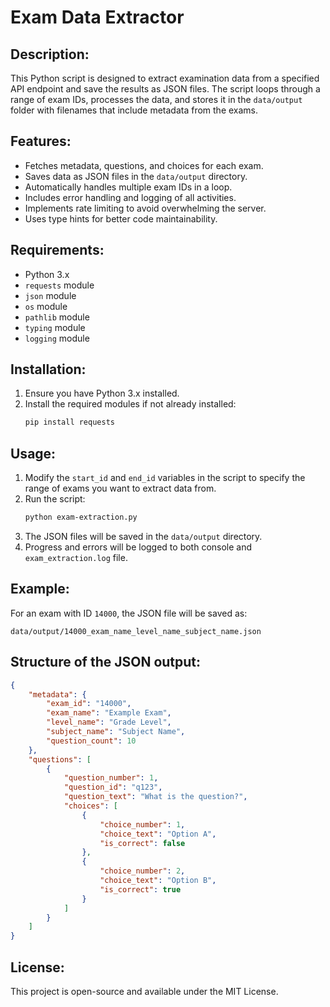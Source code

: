 # Exam Data Extractor

## Description:
This Python script is designed to extract examination data from a specified API endpoint and save the results as JSON files. The script loops through a range of exam IDs, processes the data, and stores it in the `data/output` folder with filenames that include metadata from the exams.

## Features:
- Fetches metadata, questions, and choices for each exam.
- Saves data as JSON files in the `data/output` directory.
- Automatically handles multiple exam IDs in a loop.
- Includes error handling and logging of all activities.
- Implements rate limiting to avoid overwhelming the server.
- Uses type hints for better code maintainability.

## Requirements:
- Python 3.x
- `requests` module
- `json` module
- `os` module
- `pathlib` module
- `typing` module
- `logging` module

## Installation:
1. Ensure you have Python 3.x installed.
2. Install the required modules if not already installed:
   ```bash
   pip install requests
   ```

## Usage:
1. Modify the `start_id` and `end_id` variables in the script to specify the range of exams you want to extract data from.
2. Run the script:
   ```bash
   python exam-extraction.py
   ```
3. The JSON files will be saved in the `data/output` directory.
4. Progress and errors will be logged to both console and `exam_extraction.log` file.

## Example:
For an exam with ID `14000`, the JSON file will be saved as:
```
data/output/14000_exam_name_level_name_subject_name.json
```

## Structure of the JSON output:
```json
{
    "metadata": {
        "exam_id": "14000",
        "exam_name": "Example Exam",
        "level_name": "Grade Level",
        "subject_name": "Subject Name",
        "question_count": 10
    },
    "questions": [
        {
            "question_number": 1,
            "question_id": "q123",
            "question_text": "What is the question?",
            "choices": [
                {
                    "choice_number": 1,
                    "choice_text": "Option A",
                    "is_correct": false
                },
                {
                    "choice_number": 2,
                    "choice_text": "Option B",
                    "is_correct": true
                }
            ]
        }
    ]
}
```

## License:
This project is open-source and available under the MIT License.

